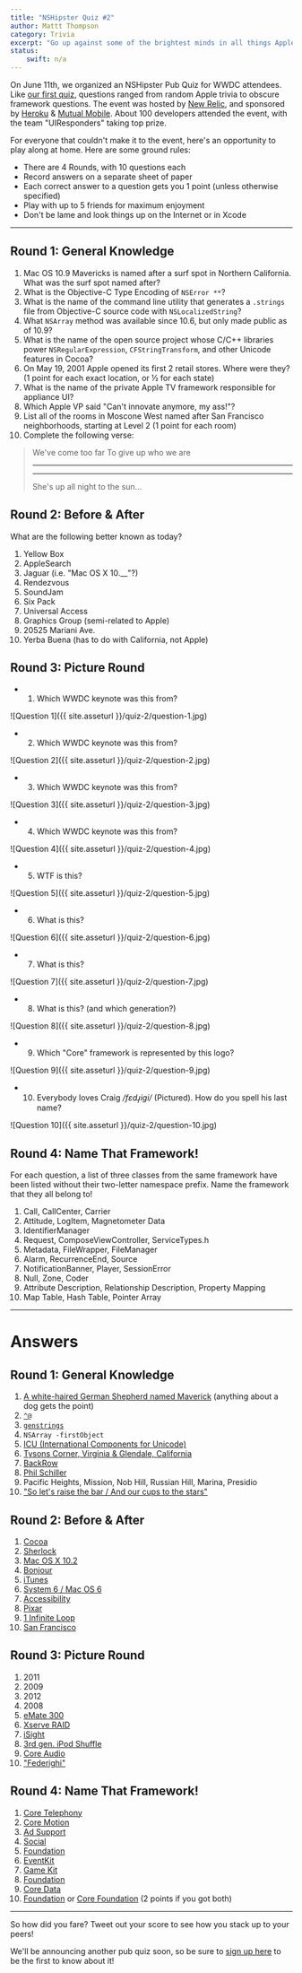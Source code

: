 ```yaml
---
title: "NSHipster Quiz #2"
author: Mattt Thompson
category: Trivia
excerpt: "Go up against some of the brightest minds in all things Apple at this special WWDC edition of NSHipster Quiz. Sure, you conform to the NSHipster protocol, but do you have what it takes to implement all of the @optional methods? Take the quiz and see for yourself!"
status:
    swift: n/a
---
```


On June 11th, we organized an NSHipster Pub Quiz for WWDC attendees. Like [our first quiz](http://nshipster.com/nshipster-quiz-1/), questions ranged from random Apple trivia to obscure framework questions. The event was hosted by [New Relic](http://newrelic.com), and sponsored by [Heroku](https://heroku.com) & [Mutual Mobile](http://www.mutualmobile.com). About 100 developers attended the event, with the team "UIResponders" taking top prize.

For everyone that couldn't make it to the event, here's an opportunity to play along at home. Here are some ground rules:

- There are 4 Rounds, with 10 questions each
- Record answers on a separate sheet of paper
- Each correct answer to a question gets you 1 point (unless otherwise specified)
- Play with up to 5 friends for maximum enjoyment
- Don't be lame and look things up on the Internet or in Xcode

* * *

Round 1: General Knowledge
--------------------------

1. Mac OS 10.9 Mavericks is named after a surf spot in Northern California. What was the surf spot named after?
2. What is the Objective-C Type Encoding of `NSError **`?
3. What is the name of the command line utility that generates a `.strings` file from Objective-C source code with `NSLocalizedString`?
4. What `NSArray` method was available since 10.6, but only made public as of 10.9?
5. What is the name of the open source project whose C/C++ libraries power `NSRegularExpression`, `CFStringTransform`, and other Unicode features in Cocoa?
6. On May 19, 2001 Apple opened its first 2 retail stores. Where were they? (1 point for each exact location, or ½‎ for each state)
7. What is the name of the private Apple TV framework responsible for appliance UI?
8. Which Apple VP said "Can't innovate anymore, my ass!"?
9. List all of the rooms in Moscone West named after San Francisco neighborhoods, starting at Level 2 (1 point for each room)
10. Complete the following verse:

> We've come too far
> To give up who we are
> ____________________
> _______________________
>
>She's up all night to the sun...


Round 2: Before & After
-----------------------

What are the following better known as today?

1. Yellow Box
2. AppleSearch
3. Jaguar (i.e. "Mac OS X 10.__"?)
4. Rendezvous
5. SoundJam
6. Six Pack
7. Universal Access
8. Graphics Group (semi-related to Apple)
9. 20525 Mariani Ave.
10. Yerba Buena (has to do with California, not Apple)

Round 3: Picture Round
----------------------

- 1. Which WWDC keynote was this from?

![Question 1]({{ site.asseturl }}/quiz-2/question-1.jpg)

- 2. Which WWDC keynote was this from?

![Question 2]({{ site.asseturl }}/quiz-2/question-2.jpg)

- 3. Which WWDC keynote was this from?

![Question 3]({{ site.asseturl }}/quiz-2/question-3.jpg)

- 4. Which WWDC keynote was this from?

![Question 4]({{ site.asseturl }}/quiz-2/question-4.jpg)

- 5. WTF is this?

![Question 5]({{ site.asseturl }}/quiz-2/question-5.jpg)

- 6. What is this?

![Question 6]({{ site.asseturl }}/quiz-2/question-6.jpg)

- 7. What is this?

![Question 7]({{ site.asseturl }}/quiz-2/question-7.jpg)

- 8. What is this? (and which generation?)

![Question 8]({{ site.asseturl }}/quiz-2/question-8.jpg)

- 9. Which "Core" framework is represented by this logo?

![Question 9]({{ site.asseturl }}/quiz-2/question-9.jpg)

- 10. Everybody loves Craig _/fɛdɹ̩igi/_ (Pictured). How do you spell his last name?

![Question 10]({{ site.asseturl }}/quiz-2/question-10.jpg)

Round 4: Name That Framework!
-----------------------------

For each question, a list of three classes from the same framework have been listed without their two-letter namespace prefix. Name the framework that they all belong to!

1. Call, CallCenter, Carrier
2. Attitude, LogItem, Magnetometer Data
3. IdentifierManager
4. Request, ComposeViewController, ServiceTypes.h
5. Metadata, FileWrapper, FileManager
6. Alarm, RecurrenceEnd, Source
7. NotificationBanner, Player, SessionError
8. Null, Zone, Coder
9. Attribute Description, Relationship Description, Property Mapping
10. Map Table, Hash Table, Pointer Array

* * *

# Answers

Round 1: General Knowledge
--------------------------

1. [A white-haired German Shepherd named Maverick](http://en.wikipedia.org/wiki/Mavericks_(location)#History) (anything about a dog gets the point)
2. [`^@`](http://nshipster.com/type-encodings/)
3. [`genstrings`](https://developer.apple.com/library/mac/documentation/Darwin/Reference/ManPages/man1/genstrings.1.html)
4. `NSArray -firstObject`
5. [ICU (International Components for Unicode)](http://site.icu-project.org)
6. [ Tysons Corner, Virginia & Glendale, California](http://en.wikipedia.org/wiki/Apple_Store#History)
7. [BackRow](http://nshipster.com/backrow/)
8. [Phil Schiller](http://www.theverge.com/2013/6/13/4423844/cant-innovate-anymore-my-ass-apple)
9. Pacific Heights, Mission, Nob Hill, Russian Hill, Marina, Presidio
10. ["So let's raise the bar / And our cups to the stars"](http://rock.rapgenius.com/Daft-punk-get-lucky-lyrics)


Round 2: Before & After
-----------------------

1. [Cocoa](http://en.wikipedia.org/wiki/Cocoa_%28API%29)
2. [Sherlock](http://en.wikipedia.org/wiki/Sherlock_%28Software%29)
3. [Mac OS X 10.2](http://en.wikipedia.org/wiki/Mac_OS_X_v10.2)
4. [Bonjour](http://en.wikipedia.org/wiki/Bonjour_%28Software%29)
5. [iTunes](http://en.wikipedia.org/wiki/Itunes#History)
6. [System 6 / Mac OS 6](http://en.wikipedia.org/wiki/System_6)
7. [Accessibility](http://www.apple.com/accessibility/)
8. [Pixar](https://en.wikipedia.org/wiki/Pixar)
9. [1 Infinite Loop](https://en.wikipedia.org/wiki/1_infinite_loop)
10. [San Francisco](http://www.sfmuseum.org/hist/name.html)

Round 3: Picture Round
----------------------

1. 2011
2. 2009
3. 2012
4. 2008
5. [eMate 300](http://en.wikipedia.org/wiki/EMate_300)
6. [Xserve RAID](http://en.wikipedia.org/wiki/Xserve_RAID)
7. [iSight](http://en.wikipedia.org/wiki/ISight)
8. [3rd gen. iPod Shuffle](http://en.wikipedia.org/wiki/Ipod_shuffle#Third_generation)
9. [Core Audio](http://en.wikipedia.org/wiki/Core_Audio)
10. ["Federighi"](http://en.wikipedia.org/wiki/Craig_Federighi)

Round 4: Name That Framework!
-----------------------------

1. [Core Telephony](http://developer.apple.com/library/ios/#documentation/NetworkingInternet/Reference/CoreTelephonyFrameworkReference/_index.html)
2. [Core Motion](http://developer.apple.com/library/ios/#documentation/CoreMotion/Reference/CoreMotion_Reference/_index.html)
3. [Ad Support](http://developer.apple.com/library/ios/#documentation/DeviceInformation/Reference/AdSupport_Framework/_index.html)
4. [Social](http://developer.apple.com/library/ios/#documentation/Social/Reference/Social_Framework/_index.html%23//apple_ref/doc/uid/TP40012233)
5. [Foundation](https://developer.apple.com/library/mac/#documentation/cocoa/reference/foundation/ObjC_classic/_index.html)
6. [EventKit](http://developer.apple.com/library/ios/#documentation/EventKit/Reference/EventKitFrameworkRef/_index.html)
7. [Game Kit](http://developer.apple.com/library/ios/#documentation/GameKit/Reference/GameKit_Collection/_index.html)
8. [Foundation](https://developer.apple.com/library/mac/#documentation/cocoa/reference/foundation/ObjC_classic/_index.html)
9. [Core Data](http://developer.apple.com/library/ios/#documentation/Cocoa/Reference/CoreData_ObjC/_index.html)
10. [Foundation](https://developer.apple.com/library/mac/#documentation/cocoa/reference/foundation/ObjC_classic/_index.html) or [Core Foundation](https://developer.apple.com/library/mac/#documentation/CoreFoundation/Reference/CoreFoundation_Collection/_index.html) (2 points if you got both)

* * *

So how did you fare? Tweet out your score to see how you stack up to your peers!

We'll be announcing another pub quiz soon, so be sure to [sign up here](http://eepurl.com/ys5K1) to be the first to know about it!
